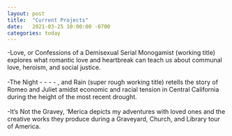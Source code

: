 ```yaml
---
layout: post
title:  "Current Projects"
date:   2021-03-25 10:00:00 -0700
categories: today
---
```


-Love, or Confessions of a Demisexual Serial Monogamist (working title) explores what romantic love and heartbreak can teach us about communal love, heroism, and social justice.
<br/>
<br/>
-The Night - - - - , and Rain (super rough working title) retells the story of Romeo and Juliet amidst economic and racial tension in Central California during the height of the most recent drought.
<br/>
<br/>
-It’s Not the Gravey, ‘Merica depicts my adventures with loved ones and the creative works they produce during a Graveyard, Church, and Library tour of America.
